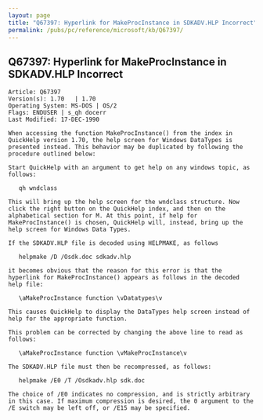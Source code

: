 ```yaml
---
layout: page
title: "Q67397: Hyperlink for MakeProcInstance in SDKADV.HLP Incorrect"
permalink: /pubs/pc/reference/microsoft/kb/Q67397/
---
```


## Q67397: Hyperlink for MakeProcInstance in SDKADV.HLP Incorrect

	Article: Q67397
	Version(s): 1.70   | 1.70
	Operating System: MS-DOS | OS/2
	Flags: ENDUSER | s_qh docerr
	Last Modified: 17-DEC-1990
	
	When accessing the function MakeProcInstance() from the index in
	QuickHelp version 1.70, the help screen for Windows DataTypes is
	presented instead. This behavior may be duplicated by following the
	procedure outlined below:
	
	Start QuickHelp with an argument to get help on any windows topic, as
	follows:
	
	   qh wndclass
	
	This will bring up the help screen for the wndclass structure. Now
	click the right button on the QuickHelp index, and then on the
	alphabetical section for M. At this point, if help for
	MakeProcInstance() is chosen, QuickHelp will, instead, bring up the
	help screen for Windows Data Types.
	
	If the SDKADV.HLP file is decoded using HELPMAKE, as follows
	
	   helpmake /D /Osdk.doc sdkadv.hlp
	
	it becomes obvious that the reason for this error is that the
	hyperlink for MakeProcInstance() appears as follows in the decoded
	help file:
	
	   \aMakeProcInstance function \vDatatypes\v
	
	This causes QuickHelp to display the DataTypes help screen instead of
	help for the appropriate function.
	
	This problem can be corrected by changing the above line to read as
	follows:
	
	   \aMakeProcInstance function \vMakeProcInstance\v
	
	The SDKADV.HLP file must then be recompressed, as follows:
	
	   helpmake /E0 /T /Osdkadv.hlp sdk.doc
	
	The choice of /E0 indicates no compression, and is strictly arbitrary
	in this case. If maximum compression is desired, the 0 argument to the
	/E switch may be left off, or /E15 may be specified.
